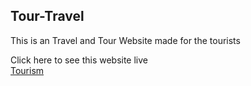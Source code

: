 ## Tour-Travel
This is an Travel and Tour Website made for the tourists 


Click here to see this website live \
 [Tourism](https://sayancr777-tourism.netlify.app/) 
